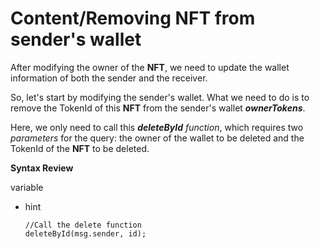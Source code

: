 # Content/Removing NFT from sender's wallet

After modifying the owner of the **NFT**, we need to update the wallet information of both the sender and the receiver.

So, let's start by modifying the sender's wallet. What we need to do is to remove the TokenId of this **NFT** from the sender's wallet ***ownerTokens***.

Here, we only need to call this ***deleteById*** *function*, which requires two *parameters* for the query: the owner of the wallet to be deleted and the TokenId of the **NFT** to be deleted.

**Syntax Review**

variable

- hint
    
    ```solidity
    //Call the delete function
    deleteById(msg.sender, id);
    ```
    
